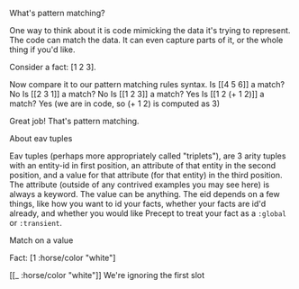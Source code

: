 What's pattern matching?

One way to think about it is code mimicking the data it's trying to represent.
The code can match the data. It can even capture parts of it, or the whole thing if you'd like.

Consider a fact: [1 2 3].

Now compare it to our pattern matching rules syntax.
Is [[4 5 6]] a match? No
Is [[2 3 1]] a match? No
Is [[1 2 3]] a match? Yes
Is [[1 2 (+ 1 2)]] a match? Yes (we are in code, so (+ 1 2) is computed as 3)

Great job! That's pattern matching.

About eav tuples

Eav tuples (perhaps more appropriately called "triplets"), are 3 arity tuples with an entity-id in first position, an attribute of that entity in the second position, and a value for that attribute (for that entity) in the third position. The attribute (outside of any contrived examples you may see here) is always a keyword. The value can be anything. The eid depends on a few things, like how you want to id your facts, whether your facts are id'd already, and whether you would like Precept to treat your fact as a `:global` or `:transient`.

Match on a value

Fact: [1 :horse/color "white"]

[[_ :horse/color "white"]]
We're ignoring the first slot





